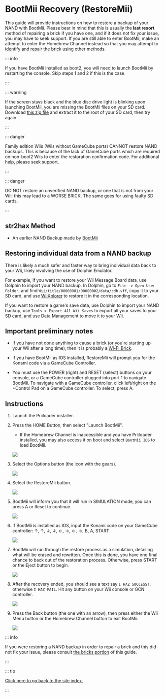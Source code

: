 # BootMii Recovery (RestoreMii)

This guide will provide instructions on how to restore a backup of your NAND with BootMii. Please bear in mind that this is usually the <strong>last resort</strong> method of repairing a brick if you have one, and if it does not fix your issue, you may have to seek support. If you are still able to enter BootMii, make an attempt to enter the Homebrew Channel instead so that you may attempt to [identify and repair the brick](bricks) using other methods.

::: info

If you have BootMii installed as boot2, you will need to launch BootMii by restarting the console. Skip steps 1 and 2 if this is the case.

:::

::: warning

If the screen stays black and the blue disc drive light is blinking upon launching BootMii, you are missing the BootMii files on your SD card. Download [this zip file](https://static.hackmii.com/bootmii_sd_files.zip) and extract it to the root of your SD card, then try again.

:::

::: danger

Family edition Wiis (Wiis without GameCube ports) CANNOT restore NAND backups. This is because of the lack of GameCube ports which are required on non-boot2 Wiis to enter the restoration confirmation code. For additional help, please seek support.

:::

::: danger

DO NOT restore an unverified NAND backup, or one that is not from your Wii: this may lead to a WORSE BRICK. The same goes for using faulty SD cards.

:::

## str2hax Method

- An earlier NAND Backup made by [BootMii](bootmii)

## Restoring individual data from a NAND backup

There is likely a much safer and faster way to bring individual data back to your Wii, likely involving the use of Dolphin Emulator.

For example, if you want to restore your Wii Message Board data, use Dolphin to import your NAND backup. In Dolphin, go to `File -> Open User Folder`, and find `Wii/title/00000001/00000002/data/cdb.vff`, copy it to your SD card, and use [WiiXplorer](https://oscwii.org/library/app/wiixplorer) to restore it in the corresponding location.

If you want to restore a game's save data, use Dolphin to import your NAND backup, use `Tools > Export All Wii Saves` to export all your saves to your SD card, and use Data Management to move it to your Wii.

## Important preliminary notes

- If you have not done anything to cause a brick (or you're starting up your Wii after a long time), then it is probably a [Wi-Fi Brick](bricks#wi-fi-brick).

- If you have BootMii as IOS installed, RestoreMii will prompt you for the Konami code via a GameCube Controller.

- You must use the POWER (right) and RESET (select) buttons on your console, or a GameCube controller plugged into port 1 to navigate BootMii. To navigate with a GameCube controller, click left/right on the +Control Pad on a GameCube controller. To select, press A.

## Instructions

1. Launch the Priiloader installer.

2. Press the HOME Button, then select "Launch BootMii".

   - If the Homebrew Channel is inaccessible and you have Priiloader installed, you may also access it on boot and select `BootMii IOS` to load BootMii.

   ![](/images/bootmii/BootMii_HBC.png)

3. Select the Options button (the icon with the gears).

   ![](/images/bootmii/BootMii_Gears.png)

4. Select the RestoreMii button.

   ![](/images/bootmii/BootMii_Restore.png)

5. BootMii will inform you that it will run in SIMULATION mode, you can press A or Reset to continue.

   ![](/images/bootmii/BootMii_NAND_Simulation.png)

6. If BootMii is installed as IOS, input the Konami code on your GameCube controller: ↑, ↑, ↓, ↓, ←, →, ←, →, B, A, START

   ![](/images/bootmii/BootMii_NAND_Konami.png)

7. BootMii will run through the restore process as a simulation, detailing what will be erased and rewritten. Once this is done, you have one final chance to back out of the restoration process. Otherwise, press START or the Eject button to begin.

   ![](/images/bootmii/BootMii_NAND_Restore.png)

8. After the recovery ended, you should see a text say `I HAZ SUCCESS!`, otherwise `I HAZ FAIL`. Hit any button on your Wii console or GCN controller.

   ![](/images/bootmii/BootMii_NAND_Restore_Success.png)

9. Press the Back button (the one with an arrow), then press either the Wii Menu button or the Homebrew Channel button to exit BootMii.

   ![](/images/bootmii/BootMii_Return.png)

::: info

If you were restoring a NAND backup in order to repair a brick and this did not fix your issue, please consult [the bricks portion](bricks) of this guide.

:::

::: tip

[Click here to go back to the site index.](site-navigation)

:::
